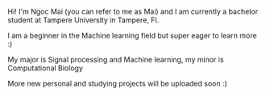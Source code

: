 Hi! I'm Ngoc Mai (you can refer to me as Mai) and I am currently a bachelor student at Tampere University in Tampere, FI. 

I am a beginner in the Machine learning field but super eager to learn more :)

My major is Signal processing and Machine learning, my minor is Computational Biology

More new personal and studying projects will be uploaded soon :) 

